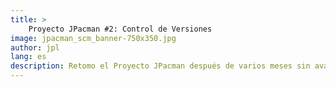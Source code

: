 ```yaml
---
title: >
    Proyecto JPacman #2: Control de Versiones
image: jpacman_scm_banner-750x350.jpg
author: jpl
lang: es
description: Retomo el Proyecto JPacman después de varios meses sin avances. Creación del repositorio de control de versiones, primera versión pública del código fuente.
---
```

